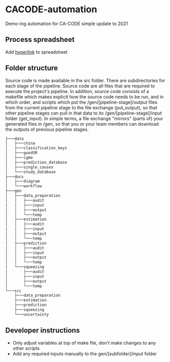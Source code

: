 # CACODE-automation

Demo-ing automation for CA-CODE simple update to 2021

## Process spreadsheet

Add [hyperlink](https://docs.google.com/spreadsheets/d/1MZLZmxsd6w54V00ApEoiVen-qsgS_pDxbcjyYVoWDU0/edit?usp=sharing) to spreadsheet

## Folder structure

Source code is made available in the src folder. There are subdirectories for each stage of the pipeline. Source code are all files that are required to execute the project's pipeline. In addition, source code consists of a makefile which makes explicit how the source code needs to be run, and in which order, and scripts which put the /gen/[pipeline-stage]/output files from the current pipeline stage to the file exchange (put_output), so that other pipeline stages can pull in that data to its /gen/[pipeline-stage]/input folder (get_input). In simple terms, a file exchange "mirrors" (parts of) your generated files in /gen, so that you or your team members can download the outputs of previous pipeline stages.

``` bash
├───data
│   ├───china
│   ├───classification_keys
│   ├───goodVR
│   ├───igme
│   ├───prediction_database
│   ├───single_causes
│   └───study_database
├───docs
│   ├───diagram
│   └───workflow
├───gen
│   ├───data_preparation
│   │   ├───audit
│   │   ├───input
│   │   ├───output
│   │   └───temp
│   ├───estimation
│   │   ├───audit
│   │   ├───input
│   │   ├───output
│   │   └───temp
│   ├───prediction
│   │   ├───audit
│   │   ├───input
│   │   ├───output
│   │   └───temp
│   └───squeezing
│       ├───audit
│       ├───input
│       ├───output
│       └───temp
└───src
    ├───data_preparation
    ├───estimation
    ├───prediction
    ├───squeezing
    └───uncertainty
```

## Developer instructions

-   Only adjust variables at top of make file, don't make changes to any other scripts
-   Add any required inputs manually to the gen/[subfolder]/input folder
